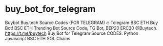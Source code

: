 # buy_bot_for_telegram
Buybot Buy.tech Source Codes (FOR TELEGRAM) 🔥 Telegram BSC ETH Buy Bot! BSC ETH Trending Bot Source Code, TG Bot, BEP20 ERC20 @Buytech. https://t.me/buytech Buy Bot for Telegram Source CODES. Python Javascript BSC ETH SOL Chains
